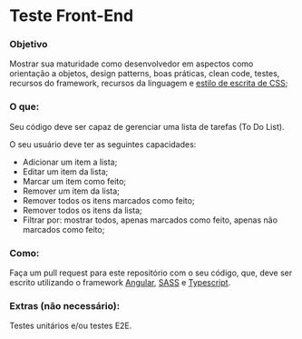 # Teste Front-End

### Objetivo
Mostrar sua maturidade como desenvolvedor em aspectos como orientação a objetos, design patterns, boas práticas, clean code, testes, recursos do framework, recursos da linguagem e [estilo de escrita de CSS](https://tableless.com.br/oocss-smacss-bem-dry-css-afinal-como-escrever-css/);

### O que:
Seu código deve ser capaz de gerenciar uma lista de tarefas (To Do List).

O seu usuário deve ter as seguintes capacidades:
- Adicionar um item a lista;
- Editar um item da lista;
- Marcar um item como feito;
- Remover um item da lista;
- Remover todos os itens marcados como feito;
- Remover todos os itens da lista;
- Filtrar por: mostrar todos, apenas marcados como feito, apenas não marcados como feito;

### Como:
Faça um pull request para este repositório com o seu código, que, deve ser escrito utilizando o framework [Angular](https://angular.io/), [SASS](https://sass-lang.com/) e [Typescript](https://www.typescriptlang.org/).

### Extras (não necessário):
Testes unitários e/ou testes E2E.

